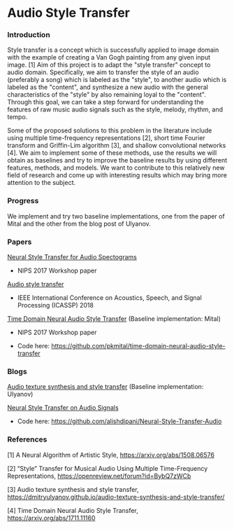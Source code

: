 # Audio Style Transfer

### Introduction

Style transfer is a concept which is successfully applied to image domain with the example of creating a Van Gogh painting from any given input image. [1] Aim of this project is to adapt the "style transfer" concept to audio domain. Specifically, we aim to transfer the style of an audio (preferably a song) which is labeled as the "style", to another audio which is labeled as the "content", and synthesize a new audio with the general characteristics of the "style" by also remaining loyal to the "content". Through this goal, we can take a step forward for understanding the features of raw music audio signals such as the style, melody, rhythm, and tempo.

Some of the proposed solutions to this problem in the literature include using multiple time-frequency representations [2], short time Fourier transform and Griffin-Lim algorithm [3], and shallow convolutional networks [4]. We aim to implement some of these methods, use the results we will obtain as baselines and try to improve the baseline results by using different features, methods, and models. We want to contribute to this relatively new field of research and come up with interesting results which may bring more attention to the subject.

### Progress

We implement and try two baseline implementations, one from the paper of Mital and the other
from the blog post of Ulyanov.

### Papers

[Neural Style Transfer for Audio Spectograms](https://arxiv.org/abs/1801.01589)

- NIPS 2017 Workshop paper

[Audio style transfer](https://hal.archives-ouvertes.fr/hal-01626389/document)

-  IEEE International
Conference on Acoustics, Speech, and Signal Processing (ICASSP) 2018

[Time Domain Neural Audio Style Transfer](https://arxiv.org/abs/1711.11160) (Baseline implementation: Mital)

- NIPS 2017 Workshop paper

- Code here: https://github.com/pkmital/time-domain-neural-audio-style-transfer

### Blogs

[Audio texture synthesis and style transfer](https://dmitryulyanov.github.io/audio-texture-synthesis-and-style-transfer/) (Baseline implementation: Ulyanov)

[Neural Style Transfer on Audio Signals](https://alishdipani.github.io/signal_processing/2018/08/29/Neural-Style-Transfer-Audio/)

 - Code here: https://github.com/alishdipani/Neural-Style-Transfer-Audio

### References

[1] A Neural Algorithm of Artistic Style, https://arxiv.org/abs/1508.06576

[2] “Style” Transfer for Musical Audio Using Multiple Time-Frequency Representations, https://openreview.net/forum?id=BybQ7zWCb

[3] Audio texture synthesis and style transfer, https://dmitryulyanov.github.io/audio-texture-synthesis-and-style-transfer/

[4] Time Domain Neural Audio Style Transfer, https://arxiv.org/abs/1711.11160